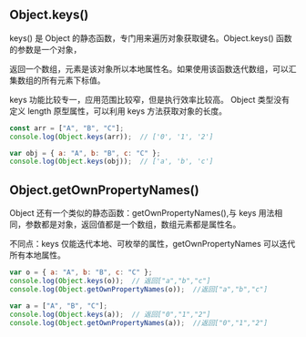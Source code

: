 ## Object.keys()
keys() 是 Object 的静态函数，专门用来遍历对象获取键名。Object.keys() 函数的参数是一个对象，

返回一个数组，元素是该对象所以本地属性名。如果使用该函数迭代数组，可以汇集数组的所有元素下标值。

keys 功能比较专一，应用范围比较窄，但是执行效率比较高。
Object 类型没有定义 length 原型属性，可以利用 keys 方法获取对象的长度。

```js
const arr = ["A", "B", "C"];
console.log(Object.keys(arr));  // ['0', '1', '2']

var obj = { a: "A", b: "B", c: "C" };
console.log(Object.keys(obj));  // ['a', 'b', 'c']
```


## Object.getOwnPropertyNames()
Object 还有一个类似的静态函数：getOwnPropertyNames(),与 keys 用法相同，参数都是对象，返回值都是一个数组，数组元素都是属性名。

不同点：keys 仅能迭代本地、可枚举的属性，getOwnPropertyNames 可以迭代所有本地属性。

```js
var o = { a: "A", b: "B", c: "C" };
console.log(Object.keys(o));  // 返回["a","b","c"]
console.log(Object.getOwnPropertyNames(o));  //返回["a","b","c"]

var a = ["A", "B", "C"];
console.log(Object.keys(a));  // 返回["0","1","2"]
console.log(Object.getOwnPropertyNames(a));  //返回["0","1","2"]
```